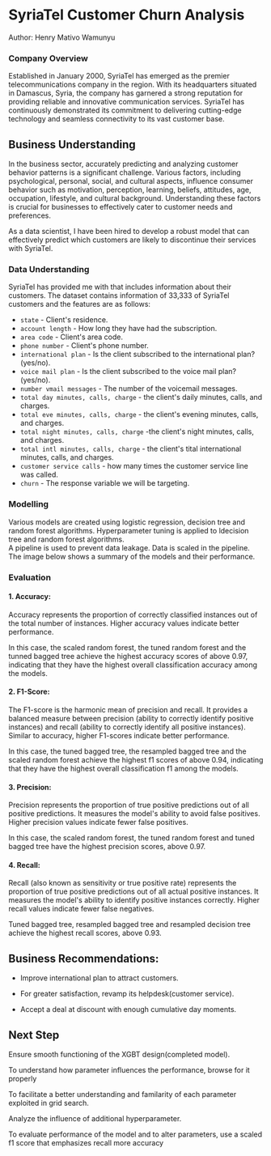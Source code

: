 # SyriaTel Customer Churn Analysis

Author: Henry Mativo Wamunyu



### Company Overview 

Established in January 2000, SyriaTel has emerged as the premier telecommunications company in the region. With its headquarters situated in Damascus, Syria, the company has garnered a strong reputation for providing reliable and innovative communication services. SyriaTel has continuously demonstrated its commitment to delivering cutting-edge technology and seamless connectivity to its vast customer base.

## Business Understanding

In the business sector, accurately predicting and analyzing customer behavior patterns is a significant challenge. Various factors, including psychological, personal, social, and cultural aspects, influence consumer behavior such as motivation, perception, learning, beliefs, attitudes, age, occupation, lifestyle, and cultural background. Understanding these factors is crucial for businesses to effectively cater to customer needs and preferences.

As a data scientist, I have been hired to develop a robust model that can effectively predict which customers are likely to discontinue their services with SyriaTel.


### Data Understanding

SyriaTel has provided me with that includes information about their customers. The dataset contains information of 33,333 of SyriaTel customers and the features are as follows:

* `state` - Client's residence.
* `account length` - How long they have had the subscription.
* `area code` - Client's area code.
* `phone number` - Client's phone number.
* `international plan` - Is the client subscribed to the international plan?(yes/no).
* `voice mail plan` - Is the client subscribed to the voice mail plan?(yes/no).
* `number vmail messages` - The number of the voicemail messages.
* `total day minutes, calls, charge` - the client's daily minutes, calls, and charges.
* `total eve minutes, calls, charge` - the client's evening minutes, calls, and charges.
* `total night minutes, calls, charge` -the client's night minutes, calls, and charges.
* `total intl minutes, calls, charge` - the client's tital international minutes, calls, and charges.
* `customer service calls` - how many times the customer service line was called.
* `churn` - The response variable we will be targeting.


### Modelling 
Various models are created using logistic regression, decision tree and random forest algorithms. Hyperparameter tuning is applied to ldecision tree and random forest algorithms.<br>
A pipeline is used to prevent data leakage. Data is scaled in the pipeline.<br>
The image below shows a summary of the models and their performance.
 
             
### Evaluation
 
#### 1. **Accuracy:** 

Accuracy represents the proportion of correctly classified instances out of the total number of instances. Higher accuracy values indicate better performance.
 
In this case, the scaled random forest, the tuned random forest and the tunned bagged tree achieve the highest accuracy scores of above 0.97, indicating that they have the highest overall classification accuracy among the models.

#### 2. **F1-Score:** 

The F1-score is the harmonic mean of precision and recall. It provides a balanced measure between precision (ability to correctly identify positive instances) and recall (ability to correctly identify all positive instances). Similar to accuracy, higher F1-scores indicate better performance. 

In this case, the tuned bagged tree, the resampled bagged tree and the scaled random forest achieve the highest f1 scores of above 0.94, indicating that they have the highest overall classification f1 among the models.

#### 3. **Precision:** 

Precision represents the proportion of true positive predictions out of all positive predictions. It measures the model's ability to avoid false positives. Higher precision values indicate fewer false positives. 

In this case, the scaled random forest, the tuned random forest and tuned bagged tree have the highest precision scores, above 0.97.

#### 4. **Recall:**

Recall (also known as sensitivity or true positive rate) represents the proportion of true positive predictions out of all actual positive instances. It measures the model's ability to identify positive instances correctly. Higher recall values indicate fewer false negatives.

Tuned bagged tree, resampled bagged tree and resampled decision tree achieve the highest recall scores, above 0.93.

## Business Recommendations:

* Improve international plan to attract customers.

* For greater satisfaction, revamp its helpdesk(customer service).

* Accept a deal at discount with enough cumulative day moments.

## Next Step

Ensure smooth functioning of the XGBT design(completed model).

To understand how parameter influences the performance, browse for it properly

To facilitate a better understanding and familarity of each parameter exploited in grid search.

Analyze the influence of additional hyperparameter.

To evaluate performance of the model and to alter parameters, use a scaled f1 score that emphasizes recall more accuracy



